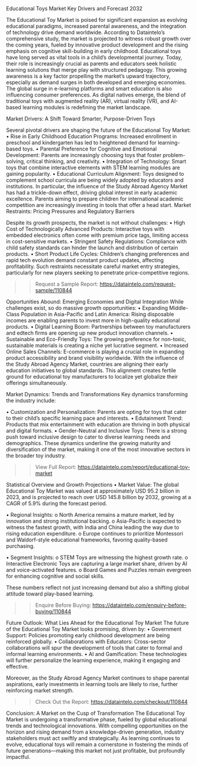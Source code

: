 Educational Toys Market Key Drivers and Forecast 2032

The Educational Toy Market is poised for significant expansion as evolving educational paradigms, increased parental awareness, and the integration of technology drive demand worldwide. According to Dataintelo’s comprehensive study, the market is projected to witness robust growth over the coming years, fueled by innovative product development and the rising emphasis on cognitive skill-building in early childhood.
Educational toys have long served as vital tools in a child’s developmental journey. Today, their role is increasingly crucial as parents and educators seek holistic learning solutions that merge play with structured pedagogy. This growing awareness is a key factor propelling the market’s upward trajectory, especially as demand surges in both developed and emerging economies.
The global surge in e-learning platforms and smart education is also influencing consumer preferences. As digital natives emerge, the blend of traditional toys with augmented reality (AR), virtual reality (VR), and AI-based learning modules is redefining the market landscape.

Market Drivers: A Shift Toward Smarter, Purpose-Driven Toys

Several pivotal drivers are shaping the future of the Educational Toy Market:
•	Rise in Early Childhood Education Programs: Increased enrollment in preschool and kindergarten has led to heightened demand for learning-based toys.
•	Parental Preference for Cognitive and Emotional Development: Parents are increasingly choosing toys that foster problem-solving, critical thinking, and creativity.
•	Integration of Technology: Smart toys that combine interactive elements with STEM learning modules are gaining popularity.
•	Educational Curriculum Alignment: Toys designed to complement school curricula are being widely adopted by educators and institutions.
In particular, the influence of the Study Abroad Agency Market has had a trickle-down effect, driving global interest in early academic excellence. Parents aiming to prepare children for international academic competition are increasingly investing in tools that offer a head start.
Market Restraints: Pricing Pressures and Regulatory Barriers

Despite its growth prospects, the market is not without challenges:
•	High Cost of Technologically Advanced Products: Interactive toys with embedded electronics often come with premium price tags, limiting access in cost-sensitive markets.
•	Stringent Safety Regulations: Compliance with child safety standards can hinder the launch and distribution of certain products.
•	Short Product Life Cycles: Children’s changing preferences and rapid tech evolution demand constant product updates, affecting profitability.
Such restraints necessitate careful market entry strategies, particularly for new players seeking to penetrate price-competitive regions.

>> Request a Sample Report: https://dataintelo.com/request-sample/110844 

Opportunities Abound: Emerging Economies and Digital Integration
While challenges exist, so do massive growth opportunities:
•	Expanding Middle-Class Population in Asia-Pacific and Latin America: Rising disposable incomes are enabling parents to invest more in high-quality educational products.
•	Digital Learning Boom: Partnerships between toy manufacturers and edtech firms are opening up new product innovation channels.
•	Sustainable and Eco-Friendly Toys: The growing preference for non-toxic, sustainable materials is creating a niche yet lucrative segment.
•	Increased Online Sales Channels: E-commerce is playing a crucial role in expanding product accessibility and brand visibility worldwide.
With the influence of the Study Abroad Agency Market, countries are aligning their early education initiatives to global standards. This alignment creates fertile ground for educational toy manufacturers to localize yet globalize their offerings simultaneously.

Market Dynamics: Trends and Transformations
Key dynamics transforming the industry include:

•	Customization and Personalization: Parents are opting for toys that cater to their child’s specific learning pace and interests.
•	Edutainment Trend: Products that mix entertainment with education are thriving in both physical and digital formats.
•	Gender-Neutral and Inclusive Toys: There is a strong push toward inclusive design to cater to diverse learning needs and demographics.
These dynamics underline the growing maturity and diversification of the market, making it one of the most innovative sectors in the broader toy industry.

>> View Full Report: https://dataintelo.com/report/educational-toy-market

Statistical Overview and Growth Projections
•	Market Value: The global Educational Toy Market was valued at approximately USD 95.2 billion in 2023, and is projected to reach over USD 145.8 billion by 2032, growing at a CAGR of 5.9% during the forecast period.

•	Regional Insights:
o	North America remains a mature market, led by innovation and strong institutional backing.
o	Asia-Pacific is expected to witness the fastest growth, with India and China leading the way due to rising education expenditure.
o	Europe continues to prioritize Montessori and Waldorf-style educational frameworks, favoring quality-based purchasing.

•	Segment Insights:
o	STEM Toys are witnessing the highest growth rate.
o	Interactive Electronic Toys are capturing a large market share, driven by AI and voice-activated features.
o	Board Games and Puzzles remain evergreen for enhancing cognitive and social skills.

These numbers reflect not just increasing demand but also a shifting global attitude toward play-based learning.

>> Enquire Before Buying: https://dataintelo.com/enquiry-before-buying/110844 

Future Outlook: What Lies Ahead for the Educational Toy Market
The future of the Educational Toy Market looks promising, driven by:
•	Government Support: Policies promoting early childhood development are being reinforced globally.
•	Collaborations with Educators: Cross-sector collaborations will spur the development of tools that cater to formal and informal learning environments.
•	AI and Gamification: These technologies will further personalize the learning experience, making it engaging and effective.

Moreover, as the Study Abroad Agency Market continues to shape parental aspirations, early investments in learning tools are likely to rise, further reinforcing market strength.

>> Check Out the Report: https://dataintelo.com/checkout/110844

Conclusion: A Market on the Cusp of Transformation
The Educational Toy Market is undergoing a transformative phase, fueled by global educational trends and technological innovations. With compelling opportunities on the horizon and rising demand from a knowledge-driven generation, industry stakeholders must act swiftly and strategically.
As learning continues to evolve, educational toys will remain a cornerstone in fostering the minds of future generations—making this market not just profitable, but profoundly impactful.
